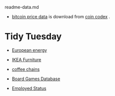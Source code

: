 readme-data.md


- [bitcoin price data](bitcoin_2010-8-16_2021-10-17_USD) is download from [coin codex](https://coincodex.com/crypto/bitcoin/historical-data/) .

# Tidy Tuesday

- [European energy](https://github.com/rfordatascience/tidytuesday/blob/master/data/2020/2020-08-04/readme.md)

- [IKEA Furniture](https://github.com/rfordatascience/tidytuesday/blob/master/data/2020/2020-11-03/readme.md)

- [coffee chains](https://github.com/rfordatascience/tidytuesday/blob/master/data/2018/2018-05-07/week6_coffee_chains.xlsx)

- [Board Games Database](https://github.com/rfordatascience/tidytuesday/tree/master/data/2019/2019-03-12)

- [Employed Status](https://github.com/rfordatascience/tidytuesday/blob/master/data/2021/2021-02-23/readme.md)